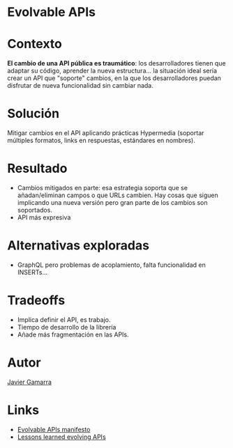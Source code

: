 # Evolvable APIs

# Contexto

**El cambio de una API pública es traumático**: los desarrolladores tienen que adaptar su código, aprender la nueva estructura...
la situación ideal sería crear un API que "soporte" cambios, en la que los desarrolladores puedan disfrutar de nueva funcionalidad sin cambiar nada.

# Solución

Mitigar cambios en el API aplicando prácticas Hypermedia (soportar múltiples formatos, links en respuestas, estándares en nombres).

# Resultado

* Cambios mitigados en parte: esa estrategia soporta que se añadan/eliminan campos o que URLs cambien. Hay cosas que siguen implicando una nueva versión pero gran parte de los cambios son soportados.
* API más expresiva

# Alternativas exploradas

* GraphQL pero problemas de acoplamiento, falta funcionalidad en INSERTs...

# Tradeoffs

* Implica definir el API, es trabajo.
* Tiempo de desarrollo de la librería
* Añade más fragmentación en las APIs.

# Autor

[Javier Gamarra](https://twitter.com/nhpatt)

# Links

* [Evolvable APIs manifesto](https://evolvable-apis.org/)
* [Lessons learned evolving APIs](https://www.slideshare.net/JorgeFerrer6/the-liferay-case-lessons-learned-evolving-from-rpc-to-hypermedia-rest-apis-93571456)
